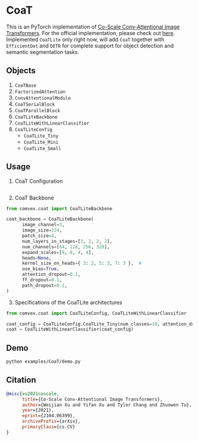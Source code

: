 # CoaT

This is an PyTorch implementation of [Co-Scale Conv-Attentional Image Transformers](https://arxiv.org/abs/2104.06399). For the official implementation, please check out [here](https://github.com/mlpc-ucsd/CoaT/blob/main/src/models/coat.py). Implemented `CoaTLite` only right now, will add `CoaT` together with `EfficientDet` and `DETR` for complete support for object detection and semantic segmentation tasks.

## Objects

1. `CoaTBase`
2. `FactorizedAttention`
3. `ConvAttentionalModule`
4. `CoaTSerialBlock`
5. `CoaTParallelBlock`
6. `CoaTLiteBackbone`
7. `CoaTLiteWithLinearClassifier`
8. `CoaTLiteConfig`
   - `CoaTLite_Tiny`
   - `CoaTLite_Mini`
   - `CoaTLite_Small`

## Usage

1. CoaT Configuration

```python

```

2. CoaT Backbone

```python
from comvex.coat import CoaTLiteBackbone

coat_backbone = CoaTLiteBackbone(
      image_channel=3,
      image_size=224,
      patch_size=4,
      num_layers_in_stages=[2, 2, 2, 2],
      num_channels=[64, 128, 256, 320],
      expand_scales=[8, 8, 4, 4],
      heads=None,
      kernel_size_on_heads={ 3: 2, 5: 3, 7: 3 },  #
      use_bias=True,
      attention_dropout=0.1,
      ff_dropout=0.1,
      path_dropout=0.1,
)
```

3. Specifications of the CoaTLite architectures

```python
from comvex.coat import CoaTLiteConfig, CoaTLiteWithLinearClassifier

coat_config = CoaTLiteConfig.CoaTLite_Tiny(num_classes=10, attention_dropout=0.2)
coat = CoaTLiteWithLinearClassifier(coat_config)
```

## Demo

```bash
python examples/CoaT/demo.py
```

## Citation

```bibtex
@misc{xu2021coscale,
      title={Co-Scale Conv-Attentional Image Transformers},
      author={Weijian Xu and Yifan Xu and Tyler Chang and Zhuowen Tu},
      year={2021},
      eprint={2104.06399},
      archivePrefix={arXiv},
      primaryClass={cs.CV}
}
```
